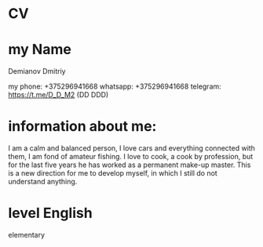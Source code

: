 # CV


# my Name

Demianov Dmitriy

my phone: +375296941668
whatsapp: +375296941668
telegram: https://t.me/D_D_M2  (DD DDD)

# information about me:

I am a calm and balanced person, I love cars and everything connected with them, I am fond of amateur fishing. I love to cook,
a cook by profession, but for the last five years he has worked as a permanent make-up master. This is a new direction for me to develop myself, in which I still do not understand anything.

#  level English

elementary

